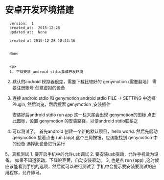 
  # 安卓开发环境搭建

      version:  1
      created_at:  2015-12-28
      updated_at:  None

      created at 2015-12-28 18:44:16 


      None


      <p>
      1. 下载安装 android stdio集成开发环境
2. 默认的android 模拟器很差，需要下载比较好的  genymotion (需要翻墙）
	需要注册账号
	创建虚拟的设备

3. 连接 android stdio 和 genymotion 
	android stdio FILE -> SETTING  中选择 Plugin, 
	然后浏览，然后搜索 genymotion ,安装插件

	安装好后android stdio run app 这一栏末尾会出现 genymotion的图标
	点击此图标，设置 genymotion 的安装路径，以便android stdio联系之


4. 可以测试了。
	首先android 创建一个新的默认项目，hello world. 
	然后先启动 genymotion 
	接着点击 run (app) 这个三角按钮，应该能找到 genymotion 中的设备
	选择此设备进行运行

5，真机测试
	1. 要开启手机中的允许usb调试
	2. 要安装usb驱动，允许手机做为设备。 如果不知道驱动，下载豌豆荚，自动安装驱动。
	3, 也是点 run (app) ,这时候应该能看到手机的选项，然后就可以进行测试了
		手机中会提示要安装要测试的应用程序，允许即可。 
      </p>

  